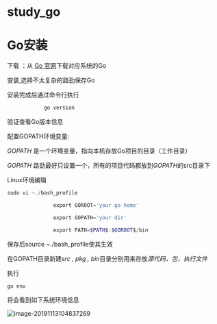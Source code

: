 # study_go

# Go安装



下载 ：从 [Go 官网](https://golang.google.cn/)下载对应系统的Go

安装,选择不太复杂的路劲保存Go

安装完成后通过命令行执行

```powershell
			go version
```

验证查看Go版本信息

配置GOPATH环境变量:

*GOPATH* 是一个环境变量，指向本机存放Go项目的目录（工作目录）

*GOPATH* 路劲最好只设置一个，所有的项目代码都放到*GOPATH*的src目录下

Linux环境编辑

```powershell
sudo vi ~./bash_profile

​				export GOROOT='your go home'

​				export GOPATH='your dir'

​				export PATH=$PATH$:$GOROOT$/bin
```

保存后source ~./bash_profile使其生效

在GOPATH目录新建*src , pkg , bin*目录分别用来存放*源代码，包，执行文件*

执行

```powershell
go env
```

将会看到如下系统环境信息

![image-20191113104837269](/Users/k66/Desktop/go/src/github.com/wjse/study_go/README.assets/image-20191113104837269.png)

